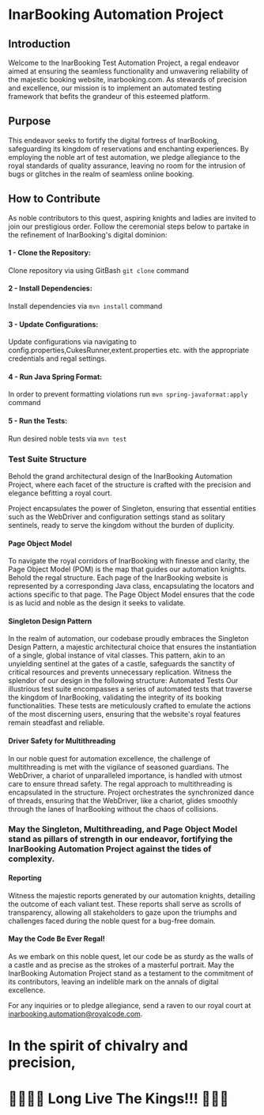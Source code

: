 # InarBooking Automation Project
## Introduction
<p>
Welcome to the InarBooking Test Automation Project, 
a regal endeavor aimed at ensuring the seamless functionality and 
unwavering reliability of the majestic booking website, inarbooking.com. 
As stewards of precision and excellence, our mission is to implement an 
automated testing framework that befits the grandeur of this esteemed platform.
</p>

## Purpose
<p>
This endeavor seeks to fortify the digital fortress of InarBooking, 
safeguarding its kingdom of reservations and enchanting experiences. 
By employing the noble art of test automation, we pledge allegiance to the 
royal standards of quality assurance, leaving no room for the intrusion of 
bugs or glitches in the realm of seamless online booking.
</p>

## How to Contribute
<p>
As noble contributors to this quest, aspiring knights and ladies are
invited to join our prestigious order. Follow the ceremonial steps below 
to partake in the refinement of InarBooking's digital dominion:
</p>

####  1 - Clone the Repository:
Clone repository via using GitBash `git clone` command
####  2 - Install Dependencies:
Install dependencies via `mvn install` command
####  3 - Update Configurations:
Update configurations via navigating to config.properties,CukesRunner,extent.properties etc.  with the appropriate credentials and regal settings.
####  4 - Run Java Spring Format:
In order to prevent formatting violations run `mvn spring-javaformat:apply` command
####  5 - Run the Tests:
Run desired noble tests via `mvn test` 

### Test Suite Structure
<p>
Behold the grand architectural design of the InarBooking 
Automation Project, where each facet of the structure is crafted 
with the precision and elegance befitting a royal court.
</p>
<p>
Project encapsulates the power of Singleton, ensuring that essential 
entities such as the WebDriver and configuration settings stand as 
solitary sentinels, ready to serve the kingdom without the burden of
duplicity.
</p>

#### Page Object Model
To navigate the royal corridors of InarBooking with finesse and clarity,
the Page Object Model (POM) is the map that guides our automation knights.
Behold the regal structure.
Each page of the InarBooking website is represented by a corresponding Java class,
encapsulating the locators and actions specific to that page.
The Page Object Model ensures that the code is as lucid and noble as the design it seeks to validate.

####  Singleton Design Pattern

In the realm of automation, our codebase proudly embraces the Singleton Design Pattern, a majestic architectural choice that ensures the instantiation of a single, global instance of vital classes. This pattern, akin to an unyielding sentinel at the gates of a castle, safeguards the sanctity of critical resources and prevents unnecessary replication. Witness the splendor of our design in the following structure:
Automated Tests
Our illustrious test suite encompasses a series of automated tests that traverse the kingdom of InarBooking, validating the integrity of its booking functionalities. These tests are meticulously crafted to emulate the actions of the most discerning users, ensuring that the website's royal features remain steadfast and reliable.


#### Driver Safety for Multithreading

<p>
In our noble quest for automation excellence, the challenge of 
multithreading is met with the vigilance of seasoned guardians. 
The WebDriver, a chariot of unparalleled importance, is handled with 
utmost care to ensure thread safety. The regal approach to 
multithreading is encapsulated in the structure.
Project orchestrates the synchronized dance of threads, 
ensuring that the WebDriver, like a chariot, glides smoothly 
through the lanes of InarBooking without the chaos of collisions.
</p>

### May the Singleton, Multithreading, and Page Object Model stand as pillars of strength in our endeavor, fortifying the InarBooking Automation Project against the tides of complexity.

#### Reporting
Witness the majestic reports generated by our automation knights, detailing the outcome of each valiant test. These reports shall serve as scrolls of transparency, allowing all stakeholders to gaze upon the triumphs and challenges faced during the noble quest for a bug-free domain.

#### May the Code Be Ever Regal!
As we embark on this noble quest, let our code be as sturdy as the walls of a castle and as precise as the strokes of a masterful portrait. May the InarBooking Automation Project stand as a testament to the commitment of its contributors, leaving an indelible mark on the annals of digital excellence.

For any inquiries or to pledge allegiance, send a raven to our royal court at inarbooking.automation@royalcode.com.

# In the spirit of chivalry and precision,
# 👑👑👑👑 Long Live The Kings!!! 👑👑👑